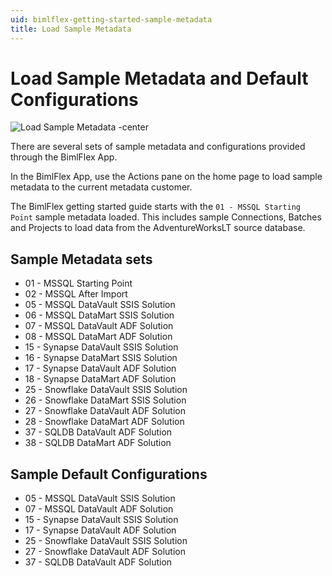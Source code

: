 ```yaml
---
uid: bimlflex-getting-started-sample-metadata
title: Load Sample Metadata
---
```

# Load Sample Metadata and Default Configurations

![Load Sample Metadata -center](https://www.youtube.com/watch?v=2rL853XpST4?rel=0&autoplay=0 "Load Sample Metadata")

There are several sets of sample metadata and configurations provided through the BimlFlex App.

In the BimlFlex App, use the Actions pane on the home page to load sample metadata to the current metadata customer.

The BimlFlex getting started guide starts with the `01 - MSSQL Starting Point` sample metadata loaded. This includes sample Connections, Batches and Projects to load data from the AdventureWorksLT source database.

## Sample Metadata sets

* 01 - MSSQL Starting Point
* 02 - MSSQL After Import
* 05 - MSSQL DataVault SSIS Solution
* 06 - MSSQL DataMart SSIS Solution
* 07 - MSSQL DataVault ADF Solution
* 08 - MSSQL DataMart ADF Solution
* 15 - Synapse DataVault SSIS Solution
* 16 - Synapse DataMart SSIS Solution
* 17 - Synapse DataVault ADF Solution
* 18 - Synapse DataMart ADF Solution
* 25 - Snowflake DataVault SSIS Solution
* 26 - Snowflake DataMart SSIS Solution
* 27 - Snowflake DataVault ADF Solution
* 28 - Snowflake DataMart ADF Solution
* 37 - SQLDB DataVault ADF Solution
* 38 - SQLDB DataMart ADF Solution

## Sample Default Configurations

* 05 - MSSQL DataVault SSIS Solution
* 07 - MSSQL DataVault ADF Solution
* 15 - Synapse DataVault SSIS Solution
* 17 - Synapse DataVault ADF Solution
* 25 - Snowflake DataVault SSIS Solution
* 27 - Snowflake DataVault ADF Solution
* 37 - SQLDB DataVault ADF Solution

